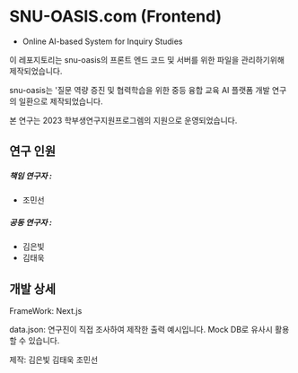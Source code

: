 # SNU-OASIS.com (Frontend)

- Online AI-based System for Inquiry Studies

이 레포지토리는 snu-oasis의 프론트 엔드 코드 및 서버를 위한 파일을 관리하기위해 제작되었습니다.

snu-oasis는 '질문 역량 증진 및 협력학습을 위한 중등 융합 교육 AI 플랫폼 개발 연구의 일환으로 제작되었습니다.

본 연구는 2023 학부생연구지원프로그렘의 지원으로 운영되었습니다.

## 연구 인원

##### 책임 연구자 :

- 조민선

##### 공동 연구자 :

- 김은빛
- 김태욱

## 개발 상세

FrameWork:
Next.js

data.json:
연구진이 직접 조사하여 제작한 출력 예시입니다. Mock DB로 유사시 활용할 수 있습니다.

제작:
김은빛
김태욱
조민선
